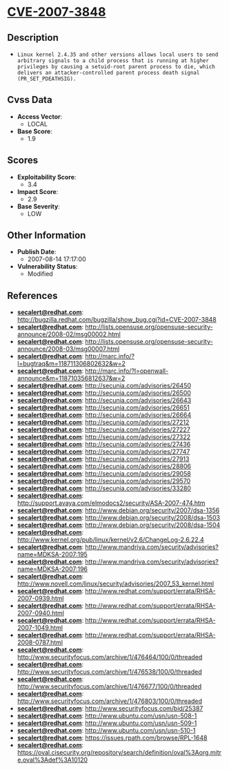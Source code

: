 
# [CVE-2007-3848](https://cve.mitre.org/cgi-bin/cvename.cgi?name=CVE-2007-3848)

## Description

- `Linux kernel 2.4.35 and other versions allows local users to send arbitrary signals to a child process that is running at higher privileges by causing a setuid-root parent process to die, which delivers an attacker-controlled parent process death signal (PR_SET_PDEATHSIG).`

## Cvss Data

- **Access Vector**:
  - LOCAL
- **Base Score**:
  - 1.9

## Scores

- **Exploitability Score**:
  - 3.4
- **Impact Score**:
  - 2.9
- **Base Severity**:
  - LOW

## Other Information

- **Publish Date**:
  - 2007-08-14 17:17:00
- **Vulnerability Status**:
  - Modified

## References

- **secalert@redhat.com**: http://bugzilla.redhat.com/bugzilla/show_bug.cgi?id=CVE-2007-3848
- **secalert@redhat.com**: http://lists.opensuse.org/opensuse-security-announce/2008-02/msg00002.html
- **secalert@redhat.com**: http://lists.opensuse.org/opensuse-security-announce/2008-03/msg00007.html
- **secalert@redhat.com**: http://marc.info/?l=bugtraq&m=118711306802632&w=2
- **secalert@redhat.com**: http://marc.info/?l=openwall-announce&m=118710356812637&w=2
- **secalert@redhat.com**: http://secunia.com/advisories/26450
- **secalert@redhat.com**: http://secunia.com/advisories/26500
- **secalert@redhat.com**: http://secunia.com/advisories/26643
- **secalert@redhat.com**: http://secunia.com/advisories/26651
- **secalert@redhat.com**: http://secunia.com/advisories/26664
- **secalert@redhat.com**: http://secunia.com/advisories/27212
- **secalert@redhat.com**: http://secunia.com/advisories/27227
- **secalert@redhat.com**: http://secunia.com/advisories/27322
- **secalert@redhat.com**: http://secunia.com/advisories/27436
- **secalert@redhat.com**: http://secunia.com/advisories/27747
- **secalert@redhat.com**: http://secunia.com/advisories/27913
- **secalert@redhat.com**: http://secunia.com/advisories/28806
- **secalert@redhat.com**: http://secunia.com/advisories/29058
- **secalert@redhat.com**: http://secunia.com/advisories/29570
- **secalert@redhat.com**: http://secunia.com/advisories/33280
- **secalert@redhat.com**: http://support.avaya.com/elmodocs2/security/ASA-2007-474.htm
- **secalert@redhat.com**: http://www.debian.org/security/2007/dsa-1356
- **secalert@redhat.com**: http://www.debian.org/security/2008/dsa-1503
- **secalert@redhat.com**: http://www.debian.org/security/2008/dsa-1504
- **secalert@redhat.com**: http://www.kernel.org/pub/linux/kernel/v2.6/ChangeLog-2.6.22.4
- **secalert@redhat.com**: http://www.mandriva.com/security/advisories?name=MDKSA-2007:195
- **secalert@redhat.com**: http://www.mandriva.com/security/advisories?name=MDKSA-2007:196
- **secalert@redhat.com**: http://www.novell.com/linux/security/advisories/2007_53_kernel.html
- **secalert@redhat.com**: http://www.redhat.com/support/errata/RHSA-2007-0939.html
- **secalert@redhat.com**: http://www.redhat.com/support/errata/RHSA-2007-0940.html
- **secalert@redhat.com**: http://www.redhat.com/support/errata/RHSA-2007-1049.html
- **secalert@redhat.com**: http://www.redhat.com/support/errata/RHSA-2008-0787.html
- **secalert@redhat.com**: http://www.securityfocus.com/archive/1/476464/100/0/threaded
- **secalert@redhat.com**: http://www.securityfocus.com/archive/1/476538/100/0/threaded
- **secalert@redhat.com**: http://www.securityfocus.com/archive/1/476677/100/0/threaded
- **secalert@redhat.com**: http://www.securityfocus.com/archive/1/476803/100/0/threaded
- **secalert@redhat.com**: http://www.securityfocus.com/bid/25387
- **secalert@redhat.com**: http://www.ubuntu.com/usn/usn-508-1
- **secalert@redhat.com**: http://www.ubuntu.com/usn/usn-509-1
- **secalert@redhat.com**: http://www.ubuntu.com/usn/usn-510-1
- **secalert@redhat.com**: https://issues.rpath.com/browse/RPL-1648
- **secalert@redhat.com**: https://oval.cisecurity.org/repository/search/definition/oval%3Aorg.mitre.oval%3Adef%3A10120
